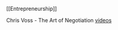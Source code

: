 [[Entrepreneurship]]

Chris Voss - The Art of Negotiation [videos](https://drive.google.com/drive/folders/1jfXqE7wUEv5c9F4QKXfbehNtXJWV7IBG)
